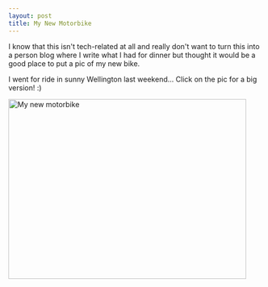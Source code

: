 ```yaml
---
layout: post
title: My New Motorbike
---
```

I know that this isn't tech-related at all and really don't want to turn this into a person blog where I write what I had for dinner but thought it would be a good place to put a pic of my new bike.

I went for ride in sunny Wellington last weekend...  Click on the pic for a big version! :)

<a href="http://daveharris.files.wordpress.com/2007/08/cimg0819.jpg" title="Direct link to file"><img src="http://daveharris.files.wordpress.com/2007/08/cimg0819.jpg" alt="My new motorbike" height="357" width="471" /></a>
